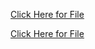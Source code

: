 <a href="https://drive.google.com/drive/folders/1VknJ7eyKojJ0NYe0GJceO1bi4b-k0Dmm"> Click Here for File</a>

<a href="Shortest.link/5BzK"> Click Here for File</a>
